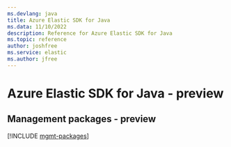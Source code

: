 ```yaml
---
ms.devlang: java
title: Azure Elastic SDK for Java
ms.data: 11/10/2022
description: Reference for Azure Elastic SDK for Java
ms.topic: reference
author: joshfree
ms.service: elastic
ms.author: jfree
---
```

# Azure Elastic SDK for Java - preview

## Management packages - preview
[!INCLUDE [mgmt-packages](elastic-mgmt-index.md)]